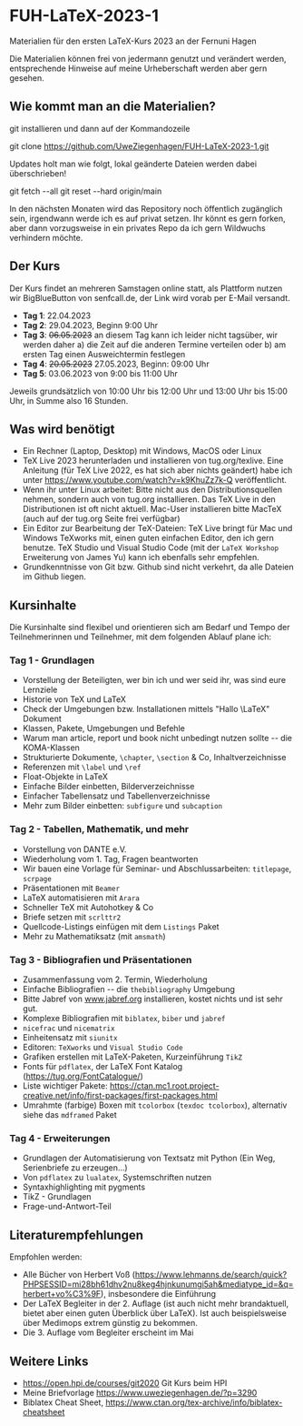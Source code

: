 # FUH-LaTeX-2023-1

Materialien für den ersten LaTeX-Kurs 2023 an der Fernuni Hagen

Die Materialien können frei von jedermann genutzt und verändert werden, entsprechende Hinweise auf meine Urheberschaft werden aber gern gesehen.

## Wie kommt man an die Materialien?

git installieren und dann auf der Kommandozeile

git clone https://github.com/UweZiegenhagen/FUH-LaTeX-2023-1.git

Updates holt man wie folgt, lokal geänderte Dateien werden dabei überschrieben!

git fetch --all
git reset --hard origin/main

In den nächsten Monaten wird das Repository noch öffentlich zugänglich sein, 
irgendwann werde ich es auf privat setzen. Ihr könnt es gern forken, aber dann
vorzugsweise in ein privates Repo da ich gern Wildwuchs verhindern möchte.

## Der Kurs

Der Kurs findet an mehreren Samstagen online statt, als Plattform nutzen wir BigBlueButton von senfcall.de, der Link wird vorab per E-Mail versandt.

* **Tag 1**: 22.04.2023
* **Tag 2**: 29.04.2023, Beginn 9:00 Uhr
* **Tag 3**: ~~06.05.2023~~ an diesem Tag kann ich leider nicht tagsüber, wir werden daher a) die Zeit auf die anderen Termine verteilen oder b) am ersten Tag einen Ausweichtermin festlegen
* **Tag 4**: ~~20.05.2023~~ 27.05.2023, Beginn: 09:00 Uhr
* **Tag 5**: 03.06.2023 von 9:00 bis 11:00 Uhr

Jeweils grundsätzlich von 10:00 Uhr bis 12:00 Uhr und 13:00 Uhr bis 15:00 Uhr, in Summe also 16 Stunden.

## Was wird benötigt

* Ein Rechner (Laptop, Desktop) mit Windows, MacOS oder Linux
* TeX Live 2023 herunterladen und installieren von tug.org/texlive. Eine Anleitung (für TeX Live 2022, es hat sich aber nichts geändert) habe ich 
  unter https://www.youtube.com/watch?v=k9KhuZz7k-Q veröffentlicht.
* Wenn ihr unter Linux arbeitet: Bitte nicht aus den Distributionsquellen nehmen, sondern auch von tug.org installieren. Das TeX Live in den Distributionen ist oft nicht aktuell. Mac-User installieren bitte MacTeX (auch auf der tug.org Seite frei verfügbar)
* Ein Editor zur Bearbeitung der TeX-Dateien: TeX Live bringt für Mac und Windows TeXworks mit, einen guten einfachen Editor, den ich gern benutze. TeX Studio und Visual Studio Code (mit der ``LaTeX Workshop`` Erweiterung von James Yu) kann ich ebenfalls sehr empfehlen.
* Grundkenntnisse von Git bzw. Github sind nicht verkehrt, da alle Dateien im Github liegen.

## Kursinhalte

Die Kursinhalte sind flexibel und orientieren sich am Bedarf und Tempo der Teilnehmerinnen und Teilnehmer, mit dem folgenden Ablauf plane ich:

### Tag 1 - Grundlagen

* Vorstellung der Beteiligten, wer bin ich und wer seid ihr, was sind eure Lernziele
* Historie von TeX und LaTeX
* Check der Umgebungen bzw. Installationen mittels "Hallo \LaTeX" Dokument
* Klassen, Pakete, Umgebungen und Befehle
* Warum man article, report und book nicht unbedingt nutzen sollte -- die KOMA-Klassen
* Strukturierte Dokumente, ``\chapter``, ``\section`` & Co, Inhaltverzeichnisse
* Referenzen mit ``\label`` und ``\ref``
* Float-Objekte in LaTeX
* Einfache Bilder einbetten, Bilderverzeichnisse
* Einfacher Tabellensatz und Tabellenverzeichnisse
* Mehr zum Bilder einbetten: ``subfigure`` und ``subcaption`` 


### Tag 2 - Tabellen, Mathematik, und mehr

* Vorstellung von DANTE e.V.
* Wiederholung vom 1. Tag, Fragen beantworten
* Wir bauen eine Vorlage für Seminar- und Abschlussarbeiten: ``titlepage``, ``scrpage``
* Präsentationen mit ``Beamer``
* LaTeX automatisieren mit ``Arara``
* Schneller TeX mit Autohotkey & Co
* Briefe setzen mit ``scrlttr2``
* Quellcode-Listings einfügen mit dem ``Listings`` Paket
* Mehr zu Mathematiksatz (mit ``amsmath``)


### Tag 3 - Bibliografien und Präsentationen

* Zusammenfassung vom 2. Termin, Wiederholung
* Einfache Bibliografien -- die ``thebibliography`` Umgebung
* Bitte Jabref von www.jabref.org installieren, kostet nichts und ist sehr gut.
* Komplexe Bibliografien mit ``biblatex``, ``biber`` und ``jabref``
* ``nicefrac`` und ``nicematrix``
* Einheitensatz mit ``siunitx``
* Editoren: ``TeXworks`` und ``Visual Studio Code``
* Grafiken erstellen mit LaTeX-Paketen, Kurzeinführung ``TikZ``
* Fonts für ``pdflatex``, der LaTeX Font Katalog (https://tug.org/FontCatalogue/)
* Liste wichtiger Pakete: https://ctan.mc1.root.project-creative.net/info/first-packages/first-packages.html
* Umrahmte (farbige) Boxen mit ``tcolorbox`` (``texdoc tcolorbox``), alternativ siehe das ``mdframed`` Paket


### Tag 4 - Erweiterungen

* Grundlagen der Automatisierung von Textsatz mit Python (Ein Weg, Serienbriefe zu erzeugen...)
* Von ``pdflatex`` zu ``lualatex``, Systemschriften nutzen
* Syntaxhighlighting mit pygments
* TikZ - Grundlagen
* Frage-und-Antwort-Teil

## Literaturempfehlungen

Empfohlen werden:

* Alle Bücher von Herbert Voß (https://www.lehmanns.de/search/quick?PHPSESSID=mi28bh61dhv2nu8keg4hjnkunumgi5ah&mediatype_id=&q=herbert+vo%C3%9F), insbesondere die Einführung
* Der LaTeX Begleiter in der 2. Auflage (ist auch nicht mehr brandaktuell, bietet aber einen guten Überblick über LaTeX). Ist auch beispielsweise über Medimops extrem günstig zu bekommen.
* Die 3. Auflage vom Begleiter erscheint im Mai

## Weitere Links

* https://open.hpi.de/courses/git2020 Git Kurs beim HPI
* Meine Briefvorlage https://www.uweziegenhagen.de/?p=3290
* Biblatex Cheat Sheet, https://www.ctan.org/tex-archive/info/biblatex-cheatsheet

